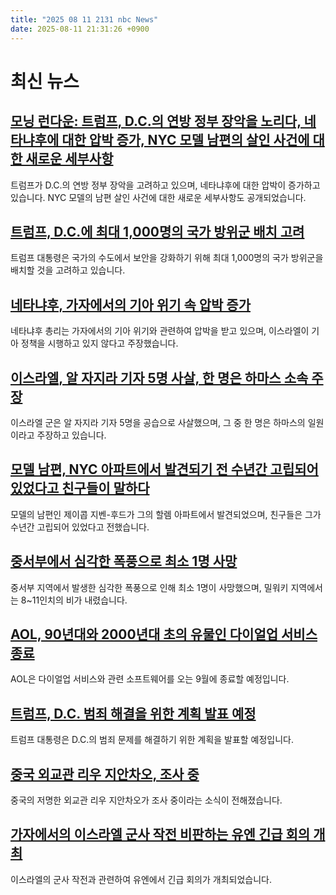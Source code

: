 ```yaml
---
title: "2025 08 11 2131 nbc News"
date: 2025-08-11 21:31:26 +0900
---
```


# 최신 뉴스 
## [모닝 런다운: 트럼프, D.C.의 연방 정부 장악을 노리다, 네타냐후에 대한 압박 증가, NYC 모델 남편의 살인 사건에 대한 새로운 세부사항](https://www.nbcnews.com/news/us-news/trump-crime-capital-netanyahu-defends-gaza-plan-morning-rundown-rcna224222)
 트럼프가 D.C.의 연방 정부 장악을 고려하고 있으며, 네타냐후에 대한 압박이 증가하고 있습니다. NYC 모델의 남편 살인 사건에 대한 새로운 세부사항도 공개되었습니다. 
## [트럼프, D.C.에 최대 1,000명의 국가 방위군 배치 고려](https://www.nbcnews.com/politics/trump-administration/live-blog/live-updates-trump-address-washington-safety-monday-rcna224052)
 트럼프 대통령은 국가의 수도에서 보안을 강화하기 위해 최대 1,000명의 국가 방위군을 배치할 것을 고려하고 있습니다. 
## [네타냐후, 가자에서의 기아 위기 속 압박 증가](https://www.nbcnews.com/world/middle-east/netanyahu-says-no-starvation-gaza-amid-backlash-rcna224129)
 네타냐후 총리는 가자에서의 기아 위기와 관련하여 압박을 받고 있으며, 이스라엘이 기아 정책을 시행하고 있지 않다고 주장했습니다. 
## [이스라엘, 알 자지라 기자 5명 사살, 한 명은 하마스 소속 주장](https://www.nbcnews.com/world/gaza/israel-says-killed-al-jazeera-journalist-claiming-was-hamas-leader-rcna224189)
 이스라엘 군은 알 자지라 기자 5명을 공습으로 사살했으며, 그 중 한 명은 하마스의 일원이라고 주장하고 있습니다. 
## [모델 남편, NYC 아파트에서 발견되기 전 수년간 고립되어 있었다고 친구들이 말하다](https://www.nbcnews.com/news/us-news/models-husband-was-isolated-years-was-found-dead-nyc-apartment-friends-rcna223831)
 모델의 남편인 제이콥 지벤-후드가 그의 할렘 아파트에서 발견되었으며, 친구들은 그가 수년간 고립되어 있었다고 전했습니다. 
## [중서부에서 심각한 폭풍으로 최소 1명 사망](https://www.nbcnews.com/weather/floods/flash-flooding-slams-midwest-rcna224137)
 중서부 지역에서 발생한 심각한 폭풍으로 인해 최소 1명이 사망했으며, 밀워키 지역에서는 8~11인치의 비가 내렸습니다. 
## [AOL, 90년대와 2000년대 초의 유물인 다이얼업 서비스 종료](https://www.nbcnews.com/news/us-news/aol-ditching-dial-service-relic-internet-90s-early-00s-rcna224219)
 AOL은 다이얼업 서비스와 관련 소프트웨어를 오는 9월에 종료할 예정입니다. 
## [트럼프, D.C. 범죄 해결을 위한 계획 발표 예정](https://www.nbcnews.com/politics/trump-administration/trump-announce-plans-address-crime-washington-surging-federal-law-enfo-rcna224232)
 트럼프 대통령은 D.C.의 범죄 문제를 해결하기 위한 계획을 발표할 예정입니다. 
## [중국 외교관 리우 지안차오, 조사 중](https://www.nbcnews.com/world/china/prominent-chinese-diplomat-liu-jianchao-taken-questioning-sources-say-rcna224229)
 중국의 저명한 외교관 리우 지안차오가 조사 중이라는 소식이 전해졌습니다. 
## [가자에서의 이스라엘 군사 작전 비판하는 유엔 긴급 회의 개최](https://www.nbcnews.com/world/middle-east/netanyahu-defends-planned-gaza-offensive-as-backlash-grows-244676677514)
 이스라엘의 군사 작전과 관련하여 유엔에서 긴급 회의가 개최되었습니다.